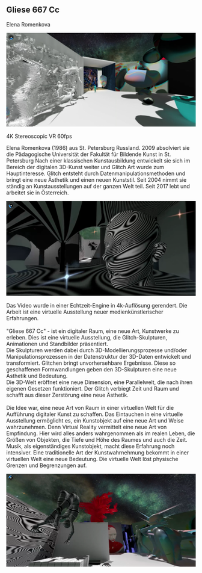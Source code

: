 ## Gliese 667 Cc

Elena Romenkova

![Screenshot VR Ausstellung](./graphics/content/1-1_submissions_single_large.png)

4K Stereoscopic VR 60fps

Elena Romenkova (1986) aus St. Petersburg Russland. 2009 absolviert sie die Pädagogische Universität der Fakultät für Bildende Kunst in St. Petersburg Nach einer klassischen Kunstausbildung entwickelt sie sich im Bereich der digitalen 3D-Kunst weiter und Glitch Art wurde zum Hauptinteresse. Glitch entsteht durch Datenmanipulationsmethoden und bringt eine neue Ästhetik und einen neuen Kunststil. Seit 2004 nimmt sie ständig an Kunstausstellungen auf der ganzen Welt teil. Seit 2017 lebt und arbeitet sie in Österreich.  

![Screenshot VR Ausstellung](./graphics/content/2-1_submissions_single_large.png)

Das Video wurde in einer Echtzeit-Engine in 4k-Auflösung gerendert. Die Arbeit ist eine virtuelle Ausstellung neuer medienkünstlerischer Erfahrungen.  
<br>
"Gliese 667 Cc" - ist ein digitaler Raum, eine neue Art, Kunstwerke zu erleben. Dies ist eine virtuelle Ausstellung, die Glitch-Skulpturen, Animationen und Standbilder präsentiert.  
Die Skulpturen werden dabei durch 3D-Modellierungsprozesse und/oder Manipulationsprozessen in der Datenstruktur der 3D-Daten entwickelt und transformiert. Glitchen bringt unvorhersehbare Ergebnisse. Diese so geschaffenen Formwandlungen geben den 3D-Skulpturen eine neue Ästhetik und Bedeutung.  
Die 3D-Welt eröffnet eine neue Dimension, eine Parallelwelt, die nach ihren eigenen Gesetzen funktioniert. Der Glitch verbiegt Zeit und Raum und schafft aus dieser Zerstörung eine neue Ästhetik.  
<br>
Die Idee war, eine neue Art von Raum in einer virtuellen Welt für die Aufführung digitaler Kunst zu schaffen. Das Eintauchen in eine virtuelle Ausstellung ermöglicht es, ein Kunstobjekt auf eine neue Art und Weise wahrzunehmen. Denn Virtual Reality vermittelt eine neue Art von Empfindung. Hier wird alles anders wahrgenommen als im realen Leben, die Größen von Objekten, die Tiefe und Höhe des Raumes und auch die Zeit. Musik, als eigenständiges Kunstobjekt, macht diese Erfahrung noch intensiver. Eine traditionelle Art der Kunstwahrnehmung bekommt in einer virtuellen Welt eine neue Bedeutung. Die virtuelle Welt löst physische Grenzen und Begrenzungen auf.  

![Screenshot VR Ausstellung](./graphics/content/3-1_submissions_single_large.png) 